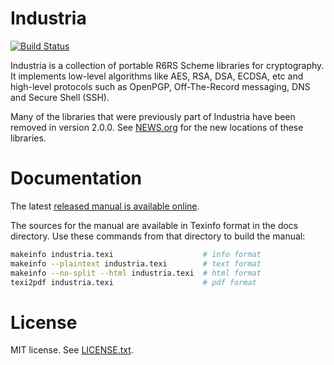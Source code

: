 # Industria

[![Build Status](https://travis-ci.org/weinholt/industria.svg?branch=master)](https://travis-ci.org/weinholt/industria)

Industria is a collection of portable R6RS Scheme libraries for
cryptography. It implements low-level algorithms like AES, RSA, DSA,
ECDSA, etc and high-level protocols such as OpenPGP, Off-The-Record
messaging, DNS and Secure Shell (SSH).

Many of the libraries that were previously part of Industria have been
removed in version 2.0.0. See [NEWS.org](NEWS.org) for the new
locations of these libraries.

# Documentation

The latest [released manual is available online](https://weinholt.se/industria/manual/).

The sources for the manual are available in Texinfo format in the docs
directory. Use these commands from that directory to build the manual:

```bash
makeinfo industria.texi                    # info format
makeinfo --plaintext industria.texi        # text format
makeinfo --no-split --html industria.texi  # html format
texi2pdf industria.texi                    # pdf format
```

# License

MIT license. See [LICENSE.txt](LICENSE.txt).
